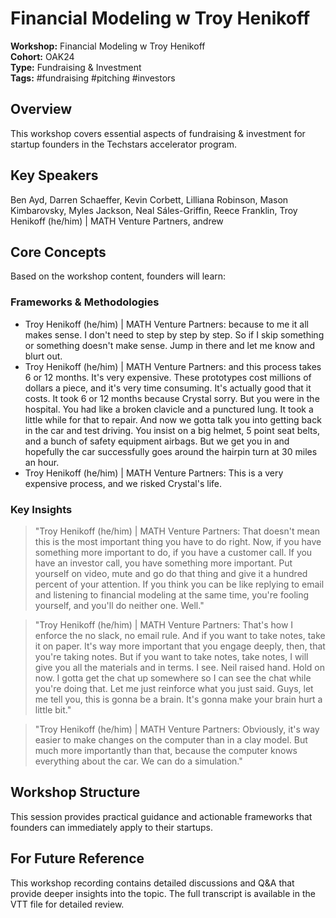 # Financial Modeling w  Troy Henikoff

**Workshop:** Financial Modeling w  Troy Henikoff  
**Cohort:** OAK24  
**Type:** Fundraising & Investment  
**Tags:** #fundraising #pitching #investors

## Overview

This workshop covers essential aspects of fundraising & investment for startup founders in the Techstars accelerator program.

## Key Speakers

Ben Ayd, Darren Schaeffer, Kevin Corbett, Lilliana Robinson, Mason Kimbarovsky, Myles Jackson, Neal Sáles-Griffin, Reece Franklin, Troy Henikoff (he/him) | MATH Venture Partners, andrew

## Core Concepts

Based on the workshop content, founders will learn:


### Frameworks & Methodologies

- Troy Henikoff (he/him) | MATH Venture Partners: because to me it all makes sense. I don't need to step by step by step. So if I skip something or something doesn't make sense. Jump in there and let me know and blurt out.
- Troy Henikoff (he/him) | MATH Venture Partners: and this process takes 6 or 12 months. It's very expensive. These prototypes cost millions of dollars a piece, and it's very time consuming. It's actually good that it costs. It took 6 or 12 months because Crystal sorry. But you were in the hospital. You had like a broken clavicle and a punctured lung. It took a little while for that to repair. And now we gotta talk you into getting back in the car and test driving. You insist on a big helmet, 5 point seat belts, and a bunch of safety equipment airbags. But we get you in and hopefully the car successfully goes around the hairpin turn at 30 miles an hour.
- Troy Henikoff (he/him) | MATH Venture Partners: This is a very expensive process, and we risked Crystal's life.

### Key Insights

> "Troy Henikoff (he/him) | MATH Venture Partners: That doesn't mean this is the most important thing you have to do right. Now, if you have something more important to do, if you have a customer call. If you have an investor call, you have something more important. Put yourself on video, mute and go do that thing and give it a hundred percent of your attention. If you think you can be like replying to email and listening to financial modeling at the same time, you're fooling yourself, and you'll do neither one. Well."

> "Troy Henikoff (he/him) | MATH Venture Partners: That's how I enforce the no slack, no email rule. And if you want to take notes, take it on paper. It's way more important that you engage deeply, then, that you're taking notes. But if you want to take notes, take notes, I will give you all the materials and in terms. I see. Neil raised hand. Hold on now. I gotta get the chat up somewhere so I can see the chat while you're doing that. Let me just reinforce what you just said. Guys, let me tell you, this is gonna be a brain. It's gonna make your brain hurt a little bit."

> "Troy Henikoff (he/him) | MATH Venture Partners: Obviously, it's way easier to make changes on the computer than in a clay model. But much more importantly than that, because the computer knows everything about the car. We can do a simulation."


## Workshop Structure

This session provides practical guidance and actionable frameworks that founders can immediately apply to their startups.

## For Future Reference

This workshop recording contains detailed discussions and Q&A that provide deeper insights into the topic. The full transcript is available in the VTT file for detailed review.
